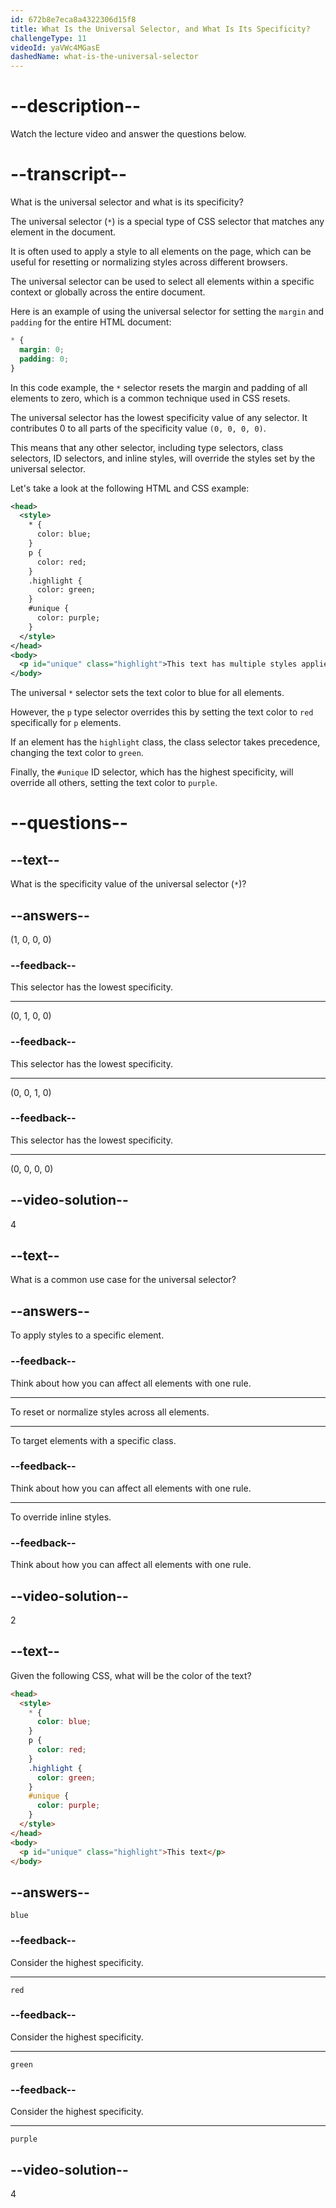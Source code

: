 ```yaml
---
id: 672b8e7eca8a4322306d15f8
title: What Is the Universal Selector, and What Is Its Specificity?
challengeType: 11
videoId: yaVWc4MGasE
dashedName: what-is-the-universal-selector
---
```


# --description--

Watch the lecture video and answer the questions below.

# --transcript--

What is the universal selector and what is its specificity?

The universal selector (`*`) is a special type of CSS selector that matches any element in the document.

It is often used to apply a style to all elements on the page, which can be useful for resetting or normalizing styles across different browsers.

The universal selector can be used to select all elements within a specific context or globally across the entire document.

Here is an example of using the universal selector for setting the `margin` and `padding` for the entire HTML document:

```css
* {
  margin: 0;
  padding: 0;
}
```

In this code example, the `*` selector resets the margin and padding of all elements to zero, which is a common technique used in CSS resets.

The universal selector has the lowest specificity value of any selector. It contributes 0 to all parts of the specificity value `(0, 0, 0, 0)`.

This means that any other selector, including type selectors, class selectors, ID selectors, and inline styles, will override the styles set by the universal selector.

Let's take a look at the following HTML and CSS example:

```xml
<head>
  <style>
    * {
      color: blue;
    }
    p {
      color: red;
    }
    .highlight {
      color: green;
    }
    #unique {
      color: purple;
    }
  </style>
</head>
<body>
  <p id="unique" class="highlight">This text has multiple styles applied.</p>
</body>
```

The universal `*` selector sets the text color to blue for all elements.

However, the `p` type selector overrides this by setting the text color to `red` specifically for `p` elements.

If an element has the `highlight` class, the class selector takes precedence, changing the text color to `green`.

Finally, the `#unique` ID selector, which has the highest specificity, will override all others, setting the text color to `purple`.

# --questions--

## --text--

What is the specificity value of the universal selector (`*`)?

## --answers--

(1, 0, 0, 0)

### --feedback--

This selector has the lowest specificity.

---

(0, 1, 0, 0)

### --feedback--

This selector has the lowest specificity.

---

(0, 0, 1, 0)

### --feedback--

This selector has the lowest specificity.

---

(0, 0, 0, 0)

## --video-solution--

4

## --text--

What is a common use case for the universal selector?

## --answers--

To apply styles to a specific element.

### --feedback--

Think about how you can affect all elements with one rule.

---

To reset or normalize styles across all elements.

---

To target elements with a specific class.

### --feedback--

Think about how you can affect all elements with one rule.

---

To override inline styles.

### --feedback--

Think about how you can affect all elements with one rule.

## --video-solution--

2

## --text--

Given the following CSS, what will be the color of the text?

```html
<head>
  <style>
    * {
      color: blue;
    }
    p {
      color: red;
    }
    .highlight {
      color: green;
    }
    #unique {
      color: purple;
    }
  </style>
</head>
<body>
  <p id="unique" class="highlight">This text</p>
</body>
```

## --answers--

`blue`

### --feedback--

Consider the highest specificity.

---

`red`

### --feedback--

Consider the highest specificity.

---

`green`

### --feedback--

Consider the highest specificity.

---

`purple`

## --video-solution--

4
